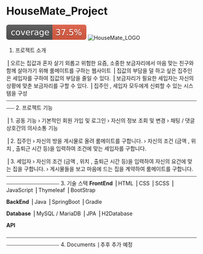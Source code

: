 # HouseMate_Project
![test coverage](.github/badges/jacoco.svg)
![HouseMate_LOGO](https://user-images.githubusercontent.com/87262714/197346085-b74e33e9-8fd6-406f-bfb3-4b414d8b48b8.jpeg)

1. 프로젝트 소개 

  ⎟ 오르는 집값과 혼자 살기 외롭고 위험한 요즘, 소중한 보금자리에서 마음 맞는 친구와 함께 살아가기 위해 룸메이트를 구하는 웹사이트
  ⎟ 집값의 부담을 덜 하고 싶은 집주인은 세입자를 구하여 집값의 부담을 줄일 수 있다.
  ⎟ 보금자리가 필요한 세입자는 자신의 상황에 맞춘 보금자리를 구할 수 있다.
  ⎟ 집주인 , 세입자 모두에게 신뢰할 수 있는 시스템을 구성
⎯⎯⎯⎯⎯⎯⎯⎯⎯⎯⎯⎯⎯⎯⎯⎯⎯⎯⎯⎯⎯⎯⎯⎯⎯⎯⎯⎯⎯⎯⎯⎯⎯⎯⎯⎯⎯⎯⎯⎯⎯⎯⎯⎯⎯⎯⎯⎯⎯⎯⎯⎯⎯⎯⎯⎯⎯⎯⎯⎯⎯⎯⎯⎯⎯⎯⎯⎯⎯⎯⎯⎯⎯⎯⎯
2. 프로젝트 기능

  ⎟ 1. 공동 기능
       › 기본적인 회원 가입 및 로그인
       › 자신의 정보 조회 및 변경
       › 채팅 / 댓글 상호간의 의사소통 기능
      
  ⎟ 2. 집주인
       › 자신의 방을 게시물로 올려 룸메이트를 구합니다.
       › 자신의 조건 (금액 , 위치 , 출퇴근 시간 등)을 입력하여 조건에 맞는 세입자를 구합니다.
       
  ⎟ 3. 세입자
       › 자신의 조건 (금액 , 위치 , 출퇴근 시간 등)을 입력하여 자신의 요건에 맞는 집을 구합니다.
       › 게시물들을 보고 마음에 드는 집을 계약하여 룸메이트를 구합니다.
  ⎯⎯⎯⎯⎯⎯⎯⎯⎯⎯⎯⎯⎯⎯⎯⎯⎯⎯⎯⎯⎯⎯⎯⎯⎯⎯⎯⎯⎯⎯⎯⎯⎯⎯⎯⎯⎯⎯⎯⎯⎯⎯⎯⎯⎯⎯⎯⎯⎯⎯⎯⎯⎯⎯⎯⎯⎯⎯⎯⎯⎯⎯⎯⎯⎯⎯⎯⎯⎯⎯⎯⎯⎯⎯⎯⎯⎯⎯⎯⎯⎯⎯⎯⎯⎯⎯⎯⎯⎯⎯⎯⎯
3. 기술 스택
  **FrontEnd**
  ⎟ HTML
  ⎟ CSS
  ⎟ SCSS
  ⎟ JavaScript
  ⎟ Thymeleaf
  ⎟ BootStrap

  **BackEnd** 
  ⎟ Java
  ⎟ SpringBoot
  ⎟ Gradle
  
  **Database**
  ⎟ MySQL / MariaDB
  ⎟ JPA
  ⎟ H2Database

  **API**
  
  ⎯⎯⎯⎯⎯⎯⎯⎯⎯⎯⎯⎯⎯⎯⎯⎯⎯⎯⎯⎯⎯⎯⎯⎯⎯⎯⎯⎯⎯⎯⎯⎯⎯⎯⎯⎯⎯⎯⎯⎯⎯⎯⎯⎯⎯⎯⎯⎯⎯⎯⎯⎯⎯⎯⎯⎯⎯⎯⎯⎯⎯⎯⎯⎯⎯⎯⎯⎯⎯⎯⎯⎯⎯⎯⎯⎯⎯⎯⎯⎯⎯⎯⎯⎯⎯⎯⎯⎯⎯⎯⎯⎯
  4. Documents 
  ⎟ 추후 추가 예정
